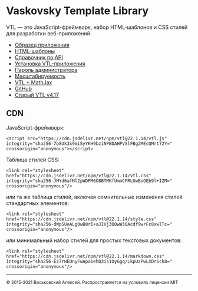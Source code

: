 # Vaskovsky Template Library

VTL &#8212; это JavaScript-фреймворк, набор HTML-шаблонов и СSS стилей для разработки веб-приложений.

* [Образец приложения](sample/ru/index.html)
* [HTML-шаблоны](html/ru/README.html)
* [Справочник по API](api.md)
* [Установка VTL-приложения](install.md)
* [Пароль администратора](admin.md)
* [Масштабируемость](scalability.md)
* [VTL + MathJax](mathjax.md)
* [GitHub](https://github.com/vaskovsky/vtl)
* [Старый VTL v4.17](http://vaskovsky.net/vtl-4/)

## CDN

JavaScript-фреймворк:
```
<script src="https://cdn.jsdelivr.net/npm/vtl@22.1.14/vtl.js" integrity="sha256-7b8Uk3x9mi5yYKH9bziNPBDAHPVSlFBg2MEcQMrt72Y=" crossorigin="anonymous"></script>
```

Таблица стилей CSS:
```
<link rel="stylesheet" href="https://cdn.jsdelivr.net/npm/vtl@22.1.14/vtl.css" integrity="sha256-JMYd6afNl2pWDPM6O8BTMKfUmmCFRLUwBoOEb9l+IZM=" crossorigin="anonymous"/>
```
или та же таблица стилей, включая сомнительные изменения стилей стандартных элементов:
```
<link rel="stylesheet" href="https://cdn.jsdelivr.net/npm/vtl@22.1.14/style.css" integrity="sha256-dWpSUeALg0wB0rI+aJIVj3QOwW3QAcdf9wrFc8xwlTc=" crossorigin="anonymous"/>
```
или минимальный набор стилей для простых текстовых документов:
```
<link rel="stylesheet" href="https://cdn.jsdelivr.net/npm/vtl@22.1.14/markdown.css" integrity="sha256-Ez7rHEUnyFwApa1ehQ3is1OyGgq/LkpUzPwLXDrSck8=" crossorigin="anonymous"/>
```
________________________________________________________________________________
<small>© 2015-2021 Васьковский Алексей. Распространяется на условиях лицензии MIT</small>
